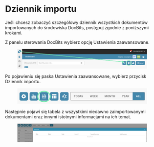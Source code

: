 # Dziennik importu

Jeśli chcesz zobaczyć szczegółowy dziennik wszystkich dokumentów importowanych do środowiska DocBits, postępuj zgodnie z poniższymi krokami.

Z panelu sterowania DocBits wybierz opcję Ustawienia zaawansowane.

<figure><img src="../../.gitbook/assets/image (29).png" alt=""><figcaption></figcaption></figure>

Po pojawieniu się paska Ustawienia zaawansowane, wybierz przycisk Dziennik importu.

<figure><img src="../../.gitbook/assets/image (30).png" alt=""><figcaption></figcaption></figure>

Następnie pojawi się tabela z wszystkimi niedawno zaimportowanymi dokumentami oraz innymi istotnymi informacjami na ich temat.

<figure><img src="../../.gitbook/assets/image (31).png" alt=""><figcaption></figcaption></figure>
